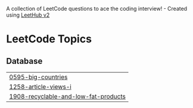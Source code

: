 A collection of LeetCode questions to ace the coding interview! - Created using [LeetHub v2](https://github.com/arunbhardwaj/LeetHub-2.0)
<!---LeetCode Topics Start-->
# LeetCode Topics
## Database
|  |
| ------- |
| [0595-big-countries](https://github.com/chandruiyappan/Leetcode/tree/master/0595-big-countries) |
| [1258-article-views-i](https://github.com/chandruiyappan/Leetcode/tree/master/1258-article-views-i) |
| [1908-recyclable-and-low-fat-products](https://github.com/chandruiyappan/Leetcode/tree/master/1908-recyclable-and-low-fat-products) |
<!---LeetCode Topics End-->